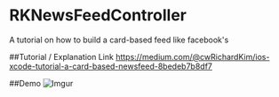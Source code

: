 RKNewsFeedController
====================

A tutorial on how to build a card-based feed like facebook's

##Tutorial / Explanation Link
https://medium.com/@cwRichardKim/ios-xcode-tutorial-a-card-based-newsfeed-8bedeb7b8df7

##Demo
![Imgur](http://i.imgur.com/ciItaIg.gif)

